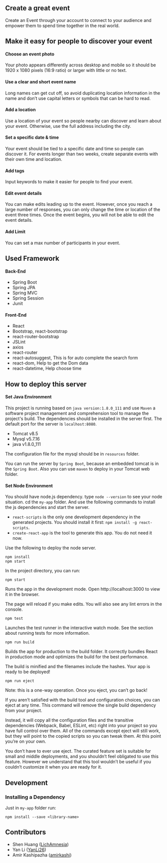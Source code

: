 ## Create a great event
Create an Event through your account to connect to your audience and empower them to spend time together in the real world.

## Make it easy for people to discover your event
#### Choose an event photo
Your photo appears differently across desktop and mobile so it should be 1920 x 1080 pixels (16:9 ratio) or larger with little or no text.

#### Use a clear and short event name
Long names can get cut off, so avoid duplicating location information in the name and don’t use capital letters or symbols that can be hard to read.

#### Add a location
Use a location of your event so people nearby can discover and learn about your event. Otherwise, use the full address including the city.

#### Set a specific date & time
Your event should be tied to a specific date and time so people can discover it. For events longer than two weeks, create separate events with their own time and location.

#### Add tags
Input keywords to make it easier for people to find your event.

#### Edit event details
You can make edits leading up to the event. However, once you reach a large number of responses, you can only change the time or location of the event three times. Once the event begins, you will not be able to edit the event details.

#### Add Limit
You can set a max number of participants in your event.

## Used Framework
#### Back-End
- Spring Boot
- Spring JPA
- Spring MVC
- Spring Session
- Junit

#### Front-End
- React
- Bootstrap, react-bootstrap
- react-router-bootstrap
- JSLint
- axios
- react-router
- react-autosuggest, This is for auto complete the search form
- react-dom, Help to get the Dom data
- react-datetime, Help choose time

## How to deploy this server
#### Set Java Environment
This project is running based on `java version:1.8.0_111` and use `Maven` a software project management and comprehension tool to manage the project's build. The dependencies should be installed in the server first. The default port for the server is `localhost:8080`.

- Tomcat v8.5
- Mysql v5.7.16
- java v1.8.0_111

The configuration file for the mysql should be in `resources` folder.

You can run the server by `Spring Boot`, because an embedded tomcat is in the `Spring Boot`. Also you can use `maven` to deploy in your Tomcat web folder.

#### Set Node Environment
You should have node.js dependency. type `node --version` to see your node situation. cd the `my-app` folder. And use the following commands to install the js dependencies and start the server.

- `react-scripts` is the only one development dependency in the generated projects. You should install it first: `npm install -g react-scripts`.
- `create-react-app` is the tool to generate this app. You do not need it now.

Use the following to deploy the node server.
```
npm install
npm start
```

In the project directory, you can run:
```
npm start
```
Runs the app in the development mode.
Open http://localhost:3000 to view it in the browser.

The page will reload if you make edits.
You will also see any lint errors in the console.
```
npm test
```
Launches the test runner in the interactive watch mode.
See the section about running tests for more information.
```
npm run build
```
Builds the app for production to the build folder.
It correctly bundles React in production mode and optimizes the build for the best performance.

The build is minified and the filenames include the hashes.
Your app is ready to be deployed!
```
npm run eject
```
Note: this is a one-way operation. Once you eject, you can’t go back!

If you aren’t satisfied with the build tool and configuration choices, you can eject at any time. This command will remove the single build dependency from your project.

Instead, it will copy all the configuration files and the transitive dependencies (Webpack, Babel, ESLint, etc) right into your project so you have full control over them. All of the commands except eject will still work, but they will point to the copied scripts so you can tweak them. At this point you’re on your own.

You don’t have to ever use eject. The curated feature set is suitable for small and middle deployments, and you shouldn’t feel obligated to use this feature. However we understand that this tool wouldn’t be useful if you couldn’t customize it when you are ready for it.

## Development
### Installing a Dependency
Just in `my-app` folder run:
```
npm install --save <library-name>
```


## Contributors
* Shen Huang ([LichAmnesia](https://github.com/LichAmnesia))
* Yan Li ([YanLi26](https://github.com/YanLi26))
* Amir Kashipazha ([amirkashi](https://github.com/amirkashi))
